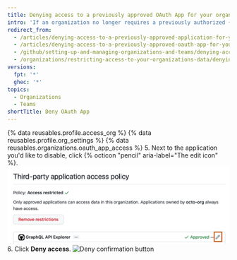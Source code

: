 ```yaml
---
title: Denying access to a previously approved OAuth App for your organization
intro: 'If an organization no longer requires a previously authorized {% data variables.product.prodname_oauth_app %}, owners can remove the application''s access to the organization''s resources.'
redirect_from:
  - /articles/denying-access-to-a-previously-approved-application-for-your-organization
  - /articles/denying-access-to-a-previously-approved-oauth-app-for-your-organization
  - /github/setting-up-and-managing-organizations-and-teams/denying-access-to-a-previously-approved-oauth-app-for-your-organization
  - /organizations/restricting-access-to-your-organizations-data/denying-access-to-a-previously-approved-oauth-app-for-your-organization
versions:
  fpt: '*'
  ghec: '*'
topics:
  - Organizations
  - Teams
shortTitle: Deny OAuth App
---
```


{% data reusables.profile.access_org %}
{% data reusables.profile.org_settings %}
{% data reusables.organizations.oauth_app_access %}
5. Next to the application you'd like to disable, click {% octicon "pencil" aria-label="The edit icon" %}.
  ![Edit icon](/assets/images/help/settings/settings-third-party-deny-edit.png)
6. Click **Deny access**.
  ![Deny confirmation button](/assets/images/help/settings/settings-third-party-deny-confirm.png)
